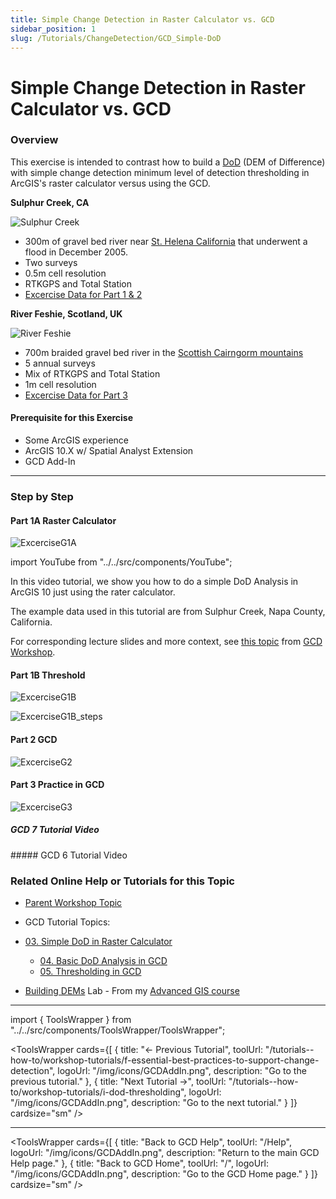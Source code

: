 ```yaml
---
title: Simple Change Detection in Raster Calculator vs. GCD
sidebar_position: 1
slug: /Tutorials/ChangeDetection/GCD_Simple-DoD
---
```

# Simple Change Detection in Raster Calculator vs. GCD

### Overview



This exercise is intended to contrast how to build a [DoD](/Concepts/dod) (DEM of Difference) with simple change detection minimum level of detection thresholding in ArcGIS's raster calculator versus using the GCD.




**Sulphur Creek, CA**

![Sulphur Creek](/img/datasets/sulphur_200h.png)

- 300m of gravel bed river near [St. Helena California](https://www.google.com/maps/place/38%C2%B029'44.0%22N+122%C2%B028'09.0%22W/@38.4958086,-122.4803136,4904m/data=!3m1!1e3!4m5!3m4!1s0x0:0x0!8m2!3d38.49555!4d-122.469166) that underwent a flood in December 2005.
- Two surveys
- 0.5m cell resolution
- RTKGPS and Total Station
- [Excercise Data for Part 1 & 2](http://etalweb.joewheaton.org/etal_workshops/GCD/2015_USU/G_SimpleDoD.zip)

**River Feshie, Scotland, UK**

![River Feshie](/img/datasets/feshie_200h.png)

- 700m braided gravel bed river in the [Scottish Cairngorm mountains](https://www.google.com/maps/place/57%C2%B000'41.4%22N+3%C2%B054'16.1%22W/@57.0099348,-3.9000104,6821m/data=!3m1!1e3!4m5!3m4!1s0x0:0x0!8m2!3d57.01149!4d-3.90446)
- 5 annual surveys
- Mix of RTKGPS and Total Station
- 1m cell resolution
- [Excercise Data for Part 3](https://s3-us-west-2.amazonaws.com/etalweb.joewheaton.org/GCD/GCD7/Tutorials/GeoTERM_Feshie.zip)


#### Prerequisite for this Exercise

- Some ArcGIS experience
- ArcGIS 10.X w/ Spatial Analyst Extension
- GCD Add-In

------

### Step by Step

#### Part 1A Raster Calculator


![ExcerciseG1A](/img/tutorials/ExcerciseG1A.png)

import YouTube from "../../src/components/YouTube";

<YouTube embedId="rda6aVCPF9Q" title="Simple DoD Analysis in ArcGIS 10" />

In this video tutorial, we show you how to do a simple DoD Analysis in ArcGIS 10 just using the rater calculator.


<YouTube embedId="YHbDByz6HO4" title="Simple DoD Analysis in ArcGIS 10 - Part 2" />

The example data used in this tutorial are from Sulphur Creek, Napa County, California.

For corresponding lecture slides and more context, see [this topic](/Help/Workshops/workshop-topics/1-Principles/e-traditional-approaches-to-change-detection) from [GCD Workshop](/).


#### Part 1B Threshold

![ExcerciseG1B](/img/tutorials/ExcerciseG1B.png)

![ExcerciseG1B_steps](/img/tutorials/ExcerciseG1B_steps.png)


<YouTube embedId="_lbqCraoi0U" title="Thresholding in ArcGIS" />

#### Part 2 GCD

![ExcerciseG2](/img/tutorials/ExcerciseG2.png)


<YouTube embedId="8KrOMnpBATY" title="GCD Analysis" />

#### Part 3 Practice in GCD

![ExcerciseG3](/img/tutorials/ExcerciseG3.png)

##### GCD 7 Tutorial Video

<YouTube embedId="MI6p4DfT3Sk" title="GCD 7 Tutorial Video" />
##### GCD 6 Tutorial Video

<YouTube embedId="khJE7dRsIKQ" title="GCD 6 Tutorial Video" />

### Related Online Help or Tutorials for this Topic

- [Parent Workshop Topic](/Help/Workshops/workshop-topics/versions/3-day-workshop/1-Principles/f-essential-best-practices-to-support-change-detection)

- GCD Tutorial Topics:

- [03. Simple DoD in Raster Calculator](/tutorials--how-to/ii-simple-dod-in-raster-calculator)
  - [04. Basic DoD Analysis in GCD](/tutorials--how-to/iv-basic-dod-analysis-in-gcd)
  - [05. Thresholding in GCD](/tutorials--how-to/v-thresholding-w-raster-calculator)

- [Building DEMs](http://gis.joewheaton.org/assignments/labs/lab-07---building-dems) Lab - From my [Advanced GIS course](http://gis.joewheaton.org/)


------

import { ToolsWrapper } from "../../src/components/ToolsWrapper/ToolsWrapper";

<ToolsWrapper
  cards={[
    {
      title: "← Previous Tutorial",
      toolUrl: "/tutorials--how-to/workshop-tutorials/f-essential-best-practices-to-support-change-detection",
      logoUrl: "/img/icons/GCDAddIn.png",
      description: "Go to the previous tutorial."
    },
    {
      title: "Next Tutorial →",
      toolUrl: "/tutorials--how-to/workshop-tutorials/i-dod-thresholding",
      logoUrl: "/img/icons/GCDAddIn.png",
      description: "Go to the next tutorial."
    }
  ]}
  cardsize="sm"
/>



------

<ToolsWrapper
  cards={[
    {
      title: "Back to GCD Help",
      toolUrl: "/Help",
      logoUrl: "/img/icons/GCDAddIn.png",
      description: "Return to the main GCD Help page."
    },
    {
      title: "Back to GCD Home",
      toolUrl: "/",
      logoUrl: "/img/icons/GCDAddIn.png",
      description: "Go to the GCD Home page."
    }
  ]}
  cardsize="sm"
/>